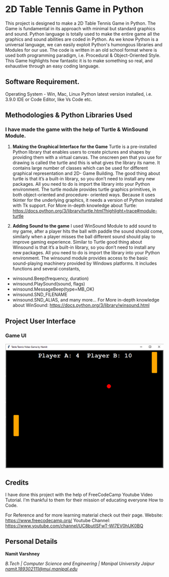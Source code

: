 # 2D Table Tennis Game in Python

This project is designed to make a 2D Table Tennis Game in Python. The Game is fundamental in its
approach with minimal but standard graphics and sound. Python language is totally used to make the entire game all the graphics and sound abilities are coded in Python. As we know Python is a universal language, we can easily exploit Python's humongous libraries and Modules for our use. The code is written in an old school format where is used both programming paradigm, i.e. Procedural & Object-Oriented Style.
This Game highlights how fantastic it is to make something so real, and exhaustive through an easy
coding language.

## Software Requirement.
Operating System - Win, Mac, Linux
Python latest version installed, i.e. 3.9.0
IDE or Code Editor, like Vs Code etc.

## Methodologies & Python Libraries Used 

### I have made the game with the help of Turtle & WinSound Module.
1. **Making the Graphical Interface for the Game**
Turtle is a pre-installed Python library that enables users to create pictures and shapes by
providing them with a virtual canvas. The onscreen pen that you use for drawing is called the turtle
and this is what gives the library its name. It contains large number of classes which can be used
for different graphical representation and 2D- Game Building. The good thing about turtle is that
it’s a built-in library, so you don’t need to install any new packages. All you need to do is import the
library into your Python environment.
The turtle module provides turtle graphics primitives, in both object-oriented and procedure-
oriented ways. Because it uses tkinter for the underlying graphics, it needs a version of Python
installed with Tk support.
For More in-depth knowledge about Turtle: https://docs.python.org/3/library/turtle.html?highlight=trace#module-turtle

2. **Adding Sound to the game**
I used WinSound Module to add sound to my game, after a player hits the ball with paddle the
sound should come, similarly when a player misses the ball different sound should play to improve
gaming experience. Similar to Turtle good thing about Winsound is that it’s a built-in library, so you
don’t need to install any new packages. All you need to do is import the library into your Python
environment.
The winsound module provides access to the basic sound-playing machinery provided by Windows
platforms. It includes functions and several constants,
* winsound.Beep(frequency, duration)
* winsound.PlaySound(sound, flags)
* winsound.MessageBeep(type=MB_OK)
* winsound.SND_FILENAME
* winsound.SND_ALIAS, and many more...
For More in-depth knowledge about WinSound: https://docs.python.org/3/library/winsound.html


 
## Project User Interface

### Game UI

![alt text](https://github.com/NamitVarshney/2D-Table-Tennis-Game-in-Python/blob/main/Game%20Screenshot/Game_UI.PNG)

## Credits
I have done this project with the help of FreeCodeCamp Youtube Video Tutorial. I'm thankful to them for their mission of educating everyone How to Code.

For Reference and for more learning material check out their page.
Website: https://www.freecodecamp.org/
Youtube Channel: https://www.youtube.com/channel/UC8butISFwT-Wl7EV0hUK0BQ

## Personal Details

**Namit Varshney**

*B.Tech | Computer Science and Engineering | Manipal University Jaipur
namit.189302111@muj.manipal.edu*


